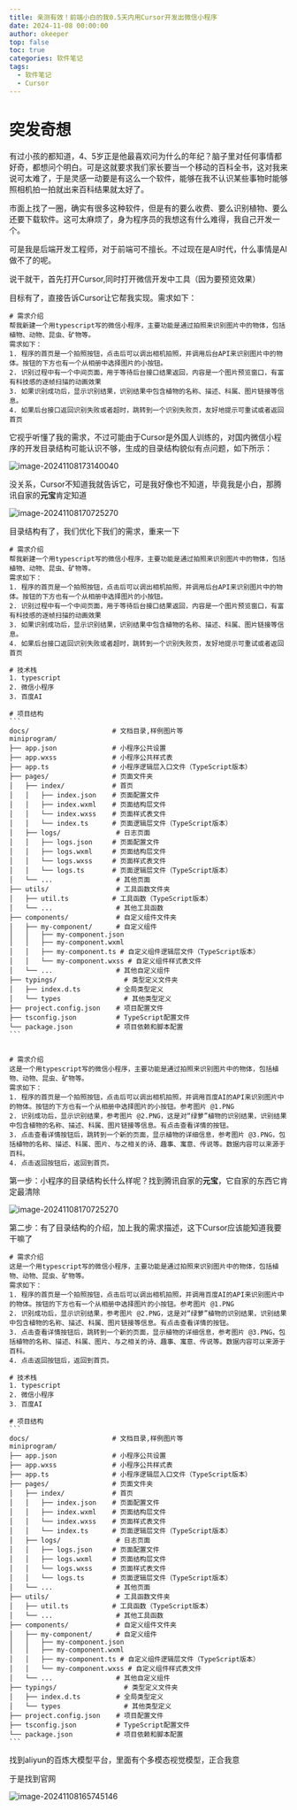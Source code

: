 ```yaml
---
title: 亲测有效！前端小白的我0.5天内用Cursor开发出微信小程序
date: 2024-11-08 00:00:00
author: okeeper
top: false
toc: true
categories: 软件笔记
tags:
  - 软件笔记
  - Cursor
---
```




# 突发奇想

有过小孩的都知道，4、5岁正是他最喜欢问为什么的年纪？脑子里对任何事情都好奇，都想问个明白。可是这就要求我们家长要当一个移动的百科全书，这对我来说可太难了，于是灵感一动要是有这么一个软件，能够在我不认识某些事物时能够照相机拍一拍就出来百科结果就太好了。

市面上找了一圈，确实有很多这种软件，但是有的要么收费、要么识别植物、要么还要下载软件。这可太麻烦了，身为程序员的我想这有什么难得，我自己开发一个。

可是我是后端开发工程师，对于前端可不擅长。不过现在是AI时代，什么事情是AI做不了的呢。



说干就干，首先打开Cursor,同时打开微信开发中工具（因为要预览效果）

目标有了，直接告诉Cursor让它帮我实现。需求如下：

```
# 需求介绍
帮我新建一个用typescript写的微信小程序，主要功能是通过拍照来识别图片中的物体，包括植物、动物、昆虫、矿物等。
需求如下：
1. 程序的首页是一个拍照按钮，点击后可以调出相机拍照，并调用后台API来识别图片中的物体。按钮的下方也有一个从相册中选择图片的小按钮。 
2. 识别过程中有一个中间页面，用于等待后台接口结果返回，内容是一个图片预览窗口，有富有科技感的逐帧扫描的动画效果
3. 如果识别成功后，显示识别结果，识别结果中包含植物的名称、描述、科属、图片链接等信息。
4. 如果后台接口返回识别失败或者超时，跳转到一个识别失败页，友好地提示可重试或者返回首页
```

它视乎听懂了我的需求，不过可能由于Cursor是外国人训练的，对国内微信小程序的开发目录结构可能认识不够，生成的目录结构貌似有点问题，如下所示：

![image-20241108173140040](https://okeeper-blog-images.oss-cn-hangzhou.aliyuncs.com/images/image-20241108173140040.png)

没关系，Cursor不知道我就告诉它，可是我好像也不知道，毕竟我是小白，那腾讯自家的**元宝**肯定知道

![image-20241108170725270](https://okeeper-blog-images.oss-cn-hangzhou.aliyuncs.com/images/image-20241108170725270.png)



目录结构有了，我们优化下我们的需求，重来一下

````
# 需求介绍
帮我新建一个用typescript写的微信小程序，主要功能是通过拍照来识别图片中的物体，包括植物、动物、昆虫、矿物等。
需求如下：
1. 程序的首页是一个拍照按钮，点击后可以调出相机拍照，并调用后台API来识别图片中的物体。按钮的下方也有一个从相册中选择图片的小按钮。 
2. 识别过程中有一个中间页面，用于等待后台接口结果返回，内容是一个图片预览窗口，有富有科技感的逐帧扫描的动画效果
3. 如果识别成功后，显示识别结果，识别结果中包含植物的名称、描述、科属、图片链接等信息。
4. 如果后台接口返回识别失败或者超时，跳转到一个识别失败页，友好地提示可重试或者返回首页

# 技术栈
1. typescript
2. 微信小程序
3. 百度AI

# 项目结构
```
docs/                     # 文档目录,样例图片等
miniprogram/
├── app.json              # 小程序公共设置
├── app.wxss              # 小程序公共样式表
├── app.ts                # 小程序逻辑层入口文件（TypeScript版本）
├── pages/                # 页面文件夹
│   ├── index/            # 首页
│   │   ├── index.json    # 页面配置文件
│   │   ├── index.wxml    # 页面结构层文件
│   │   └── index.wxss    # 页面样式表文件
│   │   └── index.ts      # 页面逻辑层文件（TypeScript版本）
│   ├── logs/              # 日志页面
│   │   ├── logs.json     # 页面配置文件
│   │   ├── logs.wxml     # 页面结构层文件
│   │   └── logs.wxss     # 页面样式表文件
│   │   └── logs.ts       # 页面逻辑层文件（TypeScript版本）
│   └── ...                # 其他页面
├── utils/                 # 工具函数文件夹
│   ├── util.ts           # 工具函数（TypeScript版本）
│   └── ...                # 其他工具函数
├── components/            # 自定义组件文件夹
│   ├── my-component/      # 自定义组件
│   │   ├── my-component.json
│   │   ├── my-component.wxml
│   │   ├── my-component.ts # 自定义组件逻辑层文件（TypeScript版本）
│   │   └── my-component.wxss # 自定义组件样式表文件
│   └── ...                # 其他自定义组件
├── typings/                 # 类型定义文件夹
│   ├── index.d.ts         # 全局类型定义
│   └── types                # 其他类型定义
├── project.config.json    # 项目配置文件
├── tsconfig.json          # TypeScript配置文件
└── package.json           # 项目依赖和脚本配置
```
````



```

# 需求介绍
这是一个用typescript写的微信小程序，主要功能是通过拍照来识别图片中的物体，包括植物、动物、昆虫、矿物等。
需求如下：
1. 程序的首页是一个拍照按钮，点击后可以调出相机拍照，并调用百度AI的API来识别图片中的物体。按钮的下方也有一个从相册中选择图片的小按钮。参考图片 @1.PNG 
2. 识别成功后，显示识别结果，参考图片 @2.PNG，这是对“绿萝”植物的识别结果，识别结果中包含植物的名称、描述、科属、图片链接等信息。有点击查看详情的按钮。
3. 点击查看详情按钮后，跳转到一个新的页面，显示植物的详细信息，参考图片 @3.PNG，包括植物的名称、描述、科属、图片、与之相关的诗、趣事、寓意、传说等。数据内容可以来源于百科。
4. 点击返回按钮后，返回到首页。
```





第一步：小程序的目录结构长什么样呢？找到腾讯自家的**元宝**，它自家的东西它肯定最清除

![image-20241108170725270](https://okeeper-blog-images.oss-cn-hangzhou.aliyuncs.com/images/image-20241108170725270.png)

第二步：有了目录结构的介绍，加上我的需求描述，这下Cursor应该能知道我要干嘛了

````
# 需求介绍
这是一个用typescript写的微信小程序，主要功能是通过拍照来识别图片中的物体，包括植物、动物、昆虫、矿物等。
需求如下：
1. 程序的首页是一个拍照按钮，点击后可以调出相机拍照，并调用百度AI的API来识别图片中的物体。按钮的下方也有一个从相册中选择图片的小按钮。参考图片 @1.PNG 
2. 识别成功后，显示识别结果，参考图片 @2.PNG，这是对“绿萝”植物的识别结果，识别结果中包含植物的名称、描述、科属、图片链接等信息。有点击查看详情的按钮。
3. 点击查看详情按钮后，跳转到一个新的页面，显示植物的详细信息，参考图片 @3.PNG，包括植物的名称、描述、科属、图片、与之相关的诗、趣事、寓意、传说等。数据内容可以来源于百科。
4. 点击返回按钮后，返回到首页。

# 技术栈
1. typescript
2. 微信小程序
3. 百度AI

# 项目结构
```
docs/                     # 文档目录,样例图片等
miniprogram/
├── app.json              # 小程序公共设置
├── app.wxss              # 小程序公共样式表
├── app.ts                # 小程序逻辑层入口文件（TypeScript版本）
├── pages/                # 页面文件夹
│   ├── index/            # 首页
│   │   ├── index.json    # 页面配置文件
│   │   ├── index.wxml    # 页面结构层文件
│   │   └── index.wxss    # 页面样式表文件
│   │   └── index.ts      # 页面逻辑层文件（TypeScript版本）
│   ├── logs/              # 日志页面
│   │   ├── logs.json     # 页面配置文件
│   │   ├── logs.wxml     # 页面结构层文件
│   │   └── logs.wxss     # 页面样式表文件
│   │   └── logs.ts       # 页面逻辑层文件（TypeScript版本）
│   └── ...                # 其他页面
├── utils/                 # 工具函数文件夹
│   ├── util.ts           # 工具函数（TypeScript版本）
│   └── ...                # 其他工具函数
├── components/            # 自定义组件文件夹
│   ├── my-component/      # 自定义组件
│   │   ├── my-component.json
│   │   ├── my-component.wxml
│   │   ├── my-component.ts # 自定义组件逻辑层文件（TypeScript版本）
│   │   └── my-component.wxss # 自定义组件样式表文件
│   └── ...                # 其他自定义组件
├── typings/                 # 类型定义文件夹
│   ├── index.d.ts         # 全局类型定义
│   └── types                # 其他类型定义
├── project.config.json    # 项目配置文件
├── tsconfig.json          # TypeScript配置文件
└── package.json           # 项目依赖和脚本配置
```

````





找到aliyun的百炼大模型平台，里面有个多模态视觉模型，正合我意

于是找到官网

![image-20241108165745146](https://okeeper-blog-images.oss-cn-hangzhou.aliyuncs.com/images/image-20241108165745146.png)